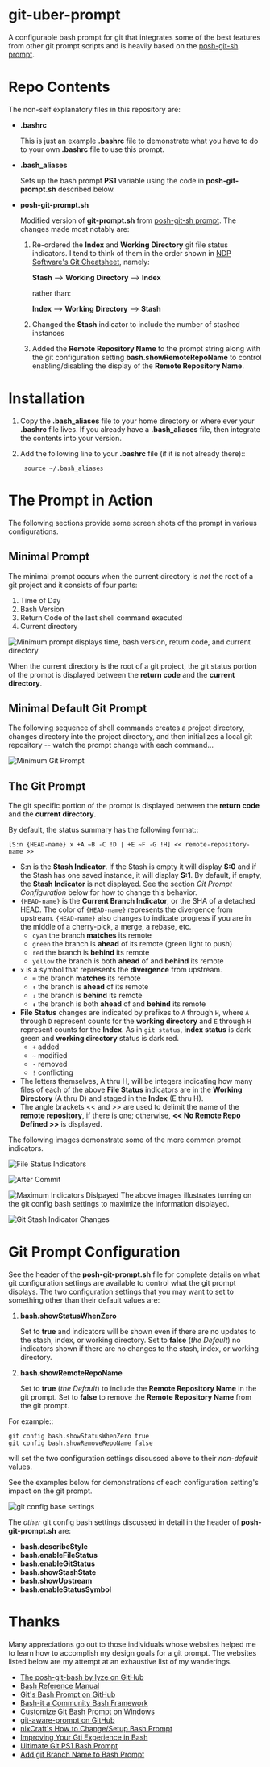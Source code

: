 # git-uber-prompt
A configurable bash prompt for git that integrates some of the best features from other git prompt scripts and is heavily based on the [posh-git-sh prompt](https://github.com/lyze/posh-git-sh).

# Repo Contents
The non-self explanatory files in this repository are:

- **.bashrc**

	This is just an example **.bashrc** file to demonstrate what you have to do to your own **.bashrc** file to use this prompt.

- **.bash_aliases**

	Sets up the bash prompt **PS1** variable using the code in **posh-git-prompt.sh** described below.	

- **posh-git-prompt.sh**

	Modified version of **git-prompt.sh** from [posh-git-sh prompt](https://github.com/lyze/posh-git-sh). The changes made most notably are:

	1. Re-ordered the **Index** and **Working Directory** git file status indicators. I tend to think of them in the order shown in [NDP Software's Git Cheatsheet](https://ndpsoftware.com/git-cheatsheet.html), namely:
		
		**Stash** --> **Working Directory** --> **Index**
	
		rather than:
	
		**Index** --> **Working Directory** --> **Stash**
	
	2. Changed the **Stash** indicator to include the number of stashed instances
	
	3. Added the **Remote Repository Name** to the prompt string along with the git configuration setting **bash.showRemoteRepoName** to control enabling/disabling the display of the **Remote Repository Name**.


# Installation
1. Copy the **.bash\_aliases** file to your home directory or where ever your **.bashrc** file lives.
If you already have a **.bash_aliases** file, then integrate the contents into your version.
2. Add the following line to your **.bashrc** file (if it is not already there)::

		source ~/.bash_aliases



# The Prompt in Action
The following sections provide some screen shots of the prompt in various configurations.

## Minimal Prompt
The minimal prompt occurs when the current directory is *not* the root of a git project and it consists of four parts:

1. Time of Day
2. Bash Version
3. Return Code of the last shell command executed
4. Current directory

![Minimum prompt displays time, bash version, return code, and current directory](http://i.imgur.com/kFNRiHZ.png)

When the current directory is the root of a git project, the git status portion of the prompt is displayed between the **return code** and the **current directory**.

## Minimal Default Git Prompt
The following sequence of shell commands creates a project directory, changes directory into the project directory, and then initializes a local git repository -- watch the prompt change with each command...

![Minimum Git Prompt](http://i.imgur.com/cFl5ClF.png)


## The Git Prompt
The git specific portion of the prompt is displayed between the **return code** and the **current directory**.

By default, the status summary has the following format::

	[S:n {HEAD-name} x +A ~B -C !D | +E ~F -G !H] << remote-repository-name >>

* S:n is the **Stash Indicator**. If the Stash is empty it will display **S:0** and if the Stash has one saved instance, it will display **S:1**. By default, if empty, the **Stash Indicator** is not displayed. See the section *Git Prompt Configuration* below for how to change this behavior.
* `{HEAD-name}` is the **Current Branch Indicator**, or the SHA of a detached HEAD. The color
  of `{HEAD-name}` represents the divergence from upstream. `{HEAD-name}` also
  changes to indicate progress if you are in the middle of a cherry-pick, a
  merge, a rebase, etc.
  * `cyan`   the branch **matches** its remote
  * `green`  the branch is **ahead** of its remote (green light to push)
  * `red`    the branch is **behind** its remote
  * `yellow` the branch is both **ahead** of and **behind** its remote
* `x` is a symbol that represents the **divergence** from upstream.
  * `≡` the branch **matches** its remote
  * `↑` the branch is **ahead** of its remote
  * `↓` the branch is **behind** its remote
  * `↕` the branch is both **ahead** of and **behind** its remote
* **File Status** changes are indicated by prefixes to `A` through `H`, where `A` through
  `D` represent counts for the **working directory** and `E` through `H` represent counts for
  the **Index**. As in `git status`, **index status** is dark green and
  **working directory** status is dark red.
  * `+` added
  * `~` modified
  * `-` removed
  * `!` conflicting
* The letters themselves, A thru H, will be integers indicating how many files of each of the above **File Status** indicators are in the **Working Directory** (A thru D) and staged in the **Index** (E thru H).
* The angle brackets << and >> are used to delimit the name of the **remote repository**, if there is one; otherwise, **<< No Remote Repo Defined >>** is displayed.

The following images demonstrate some of the more common prompt indicators.

![File Status Indicators](http://i.imgur.com/AOFurIG.png)

![After Commit](http://i.imgur.com/5oFYZz7.png)

![Maximum Indicators Dislpayed](http://i.imgur.com/Zjws3KQ.png)
The above images illustrates turning on the git config bash settings to maximize the information displayed.

![Git Stash Indicator Changes](http://i.imgur.com/TNDHVKQ.png)

# Git Prompt Configuration
See the header of the **posh-git-prompt.sh** file for complete details on what git configuration settings are available to control what the git prompt displays. The two configuration settings that you may want to set to something other than their default values are:

1. **bash.showStatusWhenZero**

	Set to **true** and indicators will be shown even if there are no updates to the stash, index, or working directory.
	Set to **false** (*the Default*) no indicators shown if there are no changes to the stash, index, or working directory.


2. **bash.showRemoteRepoName**

	Set to **true** (*the Default*) to include the **Remote Repository Name** in the git prompt.
	Set to **false** to remove the **Remote Repository Name** from the git prompt.

For example::

	git config bash.showStatusWhenZero true
	git config bash.showRemoveRepoName false

will set the two configuration settings discussed above to their *non-default* values.


See the examples below for demonstrations of each configuration setting's impact on the git prompt.

![git config base settings](http://i.imgur.com/q4BNbqM.png)

The *other* git config bash settings discussed in detail in the header of **posh-git-prompt.sh** are:

- **bash.describeStyle**
- **bash.enableFileStatus**
- **bash.enableGitStatus**
- **bash.showStashState**
- **bash.showUpstream**
- **bash.enableStatusSymbol**


# Thanks
Many appreciations go out to those individuals whose websites helped me to learn how to accomplish my design goals for a git prompt. The websites listed below are my attempt at an exhaustive list of my wanderings.

- [The posh-git-bash by lyze on GitHub](https://github.com/lyze/posh-git-sh)
- [Bash Reference Manual](https://www.gnu.org/software/bash/manual/bashref.html)
- [Git's Bash Prompt on GitHub](https://github.com/git/git/blob/master/contrib/completion/git-prompt.sh)
- [Bash-it a Community Bash Framework](https://github.com/Bash-it/bash-it)
- [Customize Git Bash Prompt on Windows](https://alanbarber.com/2015/12/30/how-to-customize-the-git-for-windows-bash-shell-prompt/)
- [git-aware-prompt on GitHub](https://github.com/jimeh/git-aware-prompt)
- [nixCraft's How to Change/Setup Bash Prompt](https://www.cyberciti.biz/tips/howto-linux-unix-bash-shell-setup-prompt.html)
- [Improving Your Gti Experience in Bash](http://maximomussini.com/posts/bash-git-prompt/)
- [Ultimate Git PS1 Bash Prompt](http://mediadoneright.com/content/ultimate-git-ps1-bash-prompt)
- [Add git Branch Name to Bash Prompt](https://coderwall.com/p/fasnya/add-git-branch-name-to-bash-prompt)